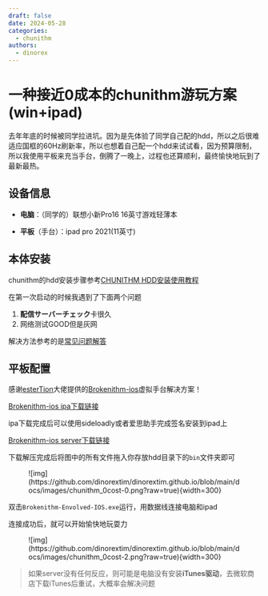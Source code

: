 ```yaml
---
draft: false 
date: 2024-05-28
categories:
  - chunithm
authors:
  - dinorex
---
```


# 一种接近0成本的chunithm游玩方案(win+ipad)

去年年底的时候被同学拉进坑。因为是先体验了同学自己配的hdd，所以之后很难适应国框的60Hz刷新率，所以也想着自己配一个hdd来试试看，因为预算限制，所以我使用平板来充当手台，倒腾了一晚上，过程也还算顺利，最终愉快地玩到了最新最热。

<!-- more -->

## 设备信息

- **电脑**：（同学的）联想小新Pro16 16英寸游戏轻薄本

- **平板**（手台）：ipad pro 2021(11英寸)

## 本体安装

chunithm的hdd安装步骤参考[CHUNITHM HDD安装使用教程](https://poiblog.com/archives/V30eHdPJ)

在第一次启动的时候我遇到了下面两个问题

1. **配信サーバーチェック**卡很久
2. 网络测试GOOD但是灰网

解决方法参考的是[常见问题解答](https://poiblog.com/archives/ptQM15yf)

## 平板配置

感谢[esterTion](https://github.com/esterTion)大佬提供的[Brokenithm-ios](https://github.com/esterTion/Brokenithm-iOS)虚拟手台解决方案！

[Brokenithm-ios ipa下载链接](https://redive.estertion.win/ipas/)

ipa下载完成后可以使用sideloadly或者爱思助手完成签名安装到ipad上

[Brokenithm-ios server下载链接](https://redive.estertion.win/ipas/Brokenithm/)

下载解压完成后将图中的所有文件拖入你存放hdd目录下的`bin`文件夹即可

<figure markdown>
![img](https://github.com/dinorextim/dinorextim.github.io/blob/main/docs/images/chunithm_0cost-0.png?raw=true){width=300}
</figure>

双击`Brokenithm-Envolved-IOS.exe`运行，用数据线连接电脑和ipad

连接成功后，就可以开始愉快地玩耍力

<figure markdown>
![img](https://github.com/dinorextim/dinorextim.github.io/blob/main/docs/images/chunithm_0cost-2.png?raw=true){width=300}
</figure>

> 如果server没有任何反应，则可能是电脑没有安装**iTunes驱动**，去微软商店下载iTunes后重试，大概率会解决问题

